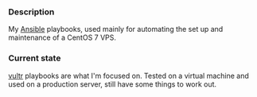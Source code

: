### Description
My [Ansible](https://www.ansible.com/) playbooks, used mainly for automating the set up and maintenance of a CentOS 7 VPS.

### Current state
[vultr](./vultr) playbooks are what I'm focused on. Tested on a virtual machine and used on a production server, still have some things to work out.
